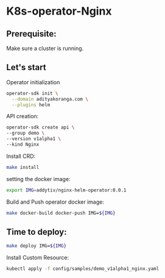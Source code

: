 # K8s-operator-Nginx
## Prerequisite:
Make sure a cluster is running.

## Let's start

Operator initialization

```bash
operator-sdk init \
  --domain adityakoranga.com \
  --plugins helm
  ```

  API creation:

  ```bash
operator-sdk create api \
  --group demo \
  --version v1alpha1 \
  --kind Nginx
```

Install CRD:

```bash
make install
```

setting the docker image:

```bash
export IMG=addytiv/nginx-helm-operator:0.0.1
```

Build and Push operator docker image:

```bash
make docker-build docker-push IMG=${IMG}
```
## Time to deploy:

```bash
make deploy IMG=${IMG}
```
Install Custom Resource:

```bash
kubectl apply -f config/samples/demo_v1alpha1_nginx.yaml
```

